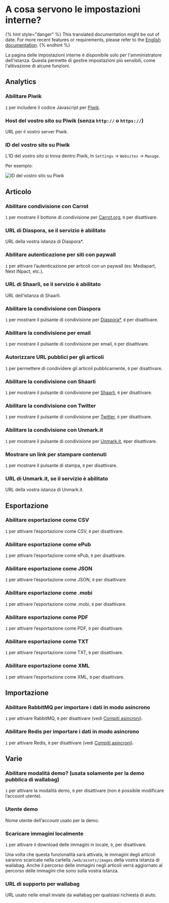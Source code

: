 # A cosa servono le impostazioni interne?

{% hint style="danger" %}
This translated documentation might be out of date. For more recent features or requirements, please refer to the [English documentation](https://doc.wallabag.org/en/).
{% endhint %}

La pagina delle impostazioni interne è disponibile solo per l'amministratore dell'istanza. Questa permette di gestire impostazioni più sensibili, come l'attivazione di alcune funzioni.

## Analytics

### Abilitare Piwik

`1` per includere il codice Javascript per [Piwik](https://piwik.org/).

### Host del vostro sito su Piwik (senza `http://` o `https://`)

URL per il vostro server Piwik.

### ID del vostro sito su Piwik

L’ID del vostro sito si trova dentro Piwik, in `Settings` -> `Websites` -> `Manage`.

Per esempio:

![ID del vostro sito su Piwik](../../img/admin/id_piwik.png)

## Articolo

### Abilitare condivisione con Carrot

`1` per mostrare il bottone di condivisione per [Carrot.org](https://secure.carrot.org/), `0` per disattivare.

### URL di Diaspora, se il servizio è abilitato

URL della vostra istanza di Diaspora\*.

### Abilitare autenticazione per siti con paywall

`1` per attivare l’autenticazione per articoli con un paywall (es: Mediapart, Next INpact, etc.).

### URL di Shaarli, se il servizio è abilitato

URL  dell’istanza di Shaarli.

### Abilitare la condivisione con Diaspora

`1` per mostrare il pulsante di condivisione per [Diaspora\*](https://diasporafoundation.org/), `0` per disattivare.

### Abilitare la condivisione per email

`1` per mostrare il pulsante di condivisione per email, `0` per disattivare.

### Autorizzare URL pubblici per gli articoli

`1` per permettere di condividere gli articoli pubblicamente, `0` per disattivare.

### Abilitare la condivisione con Shaarli

`1` per mostrare il pulsante di condivisione per [Shaarli](https://github.com/shaarli/Shaarli), `0` per disattivare.

### Abilitare la condivisione con Twitter

`1` per mostrare il pulsante di condivisione per [Twitter](https://twitter.com/), `0` per disattivare.

### Abilitare la condivisione con Unmark.it

`1` per mostrare il pulsante di condivisione per [Unmark.it](https://unmark.it/), `0`per disattivare.

### Mostrare un link per stampare contenuti
`1` per mostrare il pulsante di stampa, `0` per disattivare.

### URL di Unmark.it, se il servizio è abilitato

URL della vostra istanza di Unmark.it.

## Esportazione

### Abilitare esportazione come CSV

`1` per attivare l’esportazione come CSV, `0` per disattivare.

### Abilitare esportazione come ePub

`1` per attivare l’esportazione come ePub, `0` per disattivare.

### Abilitare esportazione come JSON

`1` per attivare l’esportazione come JSON, `0` per disattivare.

### Abilitare esportazione come .mobi

`1` per attivare l’esportazione come .mobi, `0` per disattivare.

### Abilitare esportazione come PDF

`1` per attivare l’esportazione come PDF, `0` per disattivare.

### Abilitare esportazione come TXT

`1` per attivare l’esportazione come TXT, `0` per disattivare.

### Abilitare esportazione come XML

`1` per attivare l’esportazione come XML, `0` per disattivare.

## Importazione

### Abilitare RabbitMQ per importare i dati in modo asincrono

`1` per attivare RabbitMQ, `0` per disattivare (vedi [Compiti asincroni](../asynchronous.md)).

### Abilitare Redis per importare i dati in modo asincrono

`1` per attivare Redis, `0` per disattivare (vedi [Compiti asincroni](../asynchronous.md)).

## Varie

### Abilitare modalità demo? (usata solamente per la demo pubblica di wallabag)

`1` per attivare la modalità demo, `0` per disattivare (non è possibile modificare l’account utente).

### Utente demo

Nome utente dell’account usato per la demo.

### Scaricare immagini localmente

`1` per attivare il download delle immagini in locale, `0`, per disattivare.

Una volta che questa funzionalità sarà attivata, le immagini degli articoli saranno scaricate nella cartella `/web/assets/images` della vostra istanza di wallabag. Anche il percorso delle immagini negli articoli verrà aggiornato al percorso delle immagini che sono sulla vostra istanza.

### URL di supporto per wallabag

URL usato nelle email inviate da wallabag per qualsiasi richiesta di aiuto.
